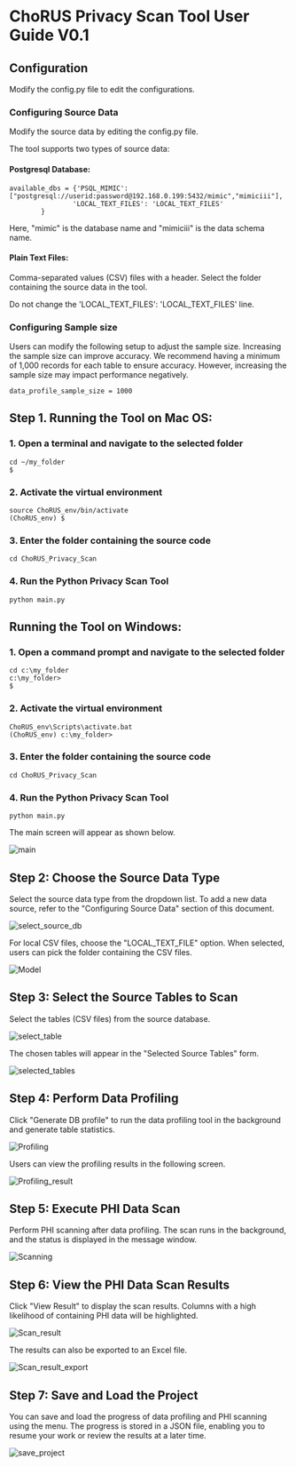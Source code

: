 # ChoRUS Privacy Scan Tool User Guide V0.1

## Configuration 

Modify the config.py file to edit the configurations. 

### Configuring Source Data

Modify the source data by editing the config.py file.

The tool supports two types of source data:

#### Postgresql Database:
~~~
available_dbs = {'PSQL_MIMIC': ["postgresql://userid:password@192.168.0.199:5432/mimic","mimiciii"],
                'LOCAL_TEXT_FILES': 'LOCAL_TEXT_FILES'
        }
~~~

Here, "mimic" is the database name and "mimiciii" is the data schema name.

#### Plain Text Files:

Comma-separated values (CSV) files with a header. Select the folder containing the source data in the tool.

Do not change the 'LOCAL_TEXT_FILES': 'LOCAL_TEXT_FILES' line.
 
### Configuring Sample size

Users can modify the following setup to adjust the sample size. Increasing the sample size can improve accuracy. We recommend having a minimum of 1,000 records for each table to ensure accuracy. However, increasing the sample size may impact performance negatively.

~~~
data_profile_sample_size = 1000  
~~~

## Step 1. Running the Tool on Mac OS:

### 1. Open a terminal and navigate to the selected folder
~~~
cd ~/my_folder
$
~~~

### 2. Activate the virtual environment
~~~
source ChoRUS_env/bin/activate
(ChoRUS_env) $
~~~
 
### 3. Enter the folder containing the source code
~~~
cd ChoRUS_Privacy_Scan
~~~

### 4. Run the Python Privacy Scan Tool
~~~
python main.py
~~~
 

## Running the Tool on Windows:

### 1. Open a command prompt and navigate to the selected folder
~~~
cd c:\my_folder
c:\my_folder>
$
~~~

### 2. Activate the virtual environment
~~~
ChoRUS_env\Scripts\activate.bat
(ChoRUS_env) c:\my_folder>
~~~

### 3. Enter the folder containing the source code
~~~
cd ChoRUS_Privacy_Scan
~~~

### 4. Run the Python Privacy Scan Tool
~~~
python main.py
~~~

The main screen will appear as shown below.

![main](screen_capture/main.JPG?raw=true)
 
## Step 2: Choose the Source Data Type
Select the source data type from the dropdown list. To add a new data source, refer to the "Configuring Source Data" section of this document.

![select_source_db](screen_capture/select_source_db.JPG?raw=true)

For local CSV files, choose the "LOCAL_TEXT_FILE" option. When selected, users can pick the folder containing the CSV files.

![Model](screen_capture/csv_files.JPG?raw=true)

## Step 3: Select the Source Tables to Scan
Select the tables (CSV files) from the source database.

![select_table](screen_capture/select_table.JPG?raw=true")

The chosen tables will appear in the "Selected Source Tables" form.

![selected_tables](screen_capture/selected_tables.JPG?raw=true)

## Step 4: Perform Data Profiling
Click "Generate DB profile" to run the data profiling tool in the background and generate table statistics.

![Profiling](screen_capture/Profiling.JPG?raw=true)

Users can view the profiling results in the following screen.

![Profiling_result](screen_capture/Profiling_result.JPG?raw=true)

## Step 5: Execute PHI Data Scan
Perform PHI scanning after data profiling. The scan runs in the background, and the status is displayed in the message window.

![Scanning](screen_capture/Scanning.JPG?raw=true)

## Step 6: View the PHI Data Scan Results
Click "View Result" to display the scan results. Columns with a high likelihood of containing PHI data will be highlighted.

![Scan_result](screen_capture/Scan_result.JPG?raw=true)

The results can also be exported to an Excel file.

![Scan_result_export](screen_capture/Scan_result_export.JPG?raw=true)

## Step 7: Save and Load the Project

You can save and load the progress of data profiling and PHI scanning using the menu. The progress is stored in a JSON file, enabling you to resume your work or review the results at a later time.

![save_project](screen_capture/save_project.JPG?raw=true)


